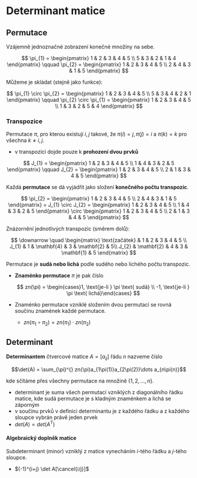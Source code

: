 # Determinant matice

## Permutace

Vzájemně jednoznačné zobrazení konečné množiny na sebe.

$$
\pi_{1} = \begin{pmatrix}
1 & 2 & 3 & 4 & 5 \\
5 & 3 & 2 & 1 & 4
\end{pmatrix} \qquad \pi_{2} = \begin{pmatrix}
1 & 2 & 3 & 4 & 5 \\
2 & 4 & 3 & 1 & 5
\end{pmatrix}
$$

Můžeme je skládat (stejně jako funkce):

$$
\pi_{1} \circ \pi_{2} = \begin{pmatrix}
1 & 2 & 3 & 4 & 5 \\
5 & 3 & 4 & 2 & 1
\end{pmatrix} \qquad \pi_{2} \circ \pi_{1} = \begin{pmatrix}
1 & 2 & 3 & 4 & 5 \\
1 & 3 & 2 & 5 & 4
\end{pmatrix}
$$

### Transpozice

Permutace $\pi$, pro kterou existují $i, j$ takové, že $\pi(i) = j, \pi(j) = i$ a $\pi(k) = k$ pro všechna $k \neq i, j$.
- v transpozici dojde pouze k **prohození dvou prvků**

$$
J_{1} = \begin{pmatrix}
1 & 2 & 3 & 4 & 5 \\
1 & 4 & 3 & 2 & 5
\end{pmatrix} \qquad J_{2} = \begin{pmatrix}
1 & 2 & 3 & 4 & 5 \\
2 & 1 & 3 & 4 & 5
\end{pmatrix}
$$

Každá **permutace** se dá vyjádřit jako složení **konečného počtu transpozic**.

$$
\pi_{2} = \begin{pmatrix}
1 & 2 & 3 & 4 & 5 \\
2 & 4 & 3 & 1 & 5
\end{pmatrix} = J_{1} \circ J_{2} = \begin{pmatrix}
1 & 2 & 3 & 4 & 5 \\
1 & 4 & 3 & 2 & 5
\end{pmatrix} \circ \begin{pmatrix}
1 & 2 & 3 & 4 & 5 \\
2 & 1 & 3 & 4 & 5
\end{pmatrix}
$$

Znázornění jednotlivých transpozic (směrem dolů):

$$
\downarrow \quad \begin{matrix}
\text{začátek} & 1 & 2 & 3 & 4 & 5 \\
J_{1} & 1 & \mathbf{4} & 3 & \mathbf{2} & 5\\
J_{2} & \mathbf{2} & 4 & 3 & \mathbf{1} & 5
\end{matrix}
$$

Permutace je **sudá nebo lichá** podle sudého nebo lichého počtu transpozic.
- **Znaménko permutace** $\pi$ je pak číslo
  
	$$
    zn(\pi) = \begin{cases}1, \text{je-li } \pi \text{ sudá} \\ -1, \text{je-li } \pi \text{ lichá}\end{cases}
	$$
- Znaménko permutace vzniklé složením dvou permutací se rovná součinu znamének každé permutace.
	- $zn(\pi_1 \circ \pi_{2}) = zn(\pi_{1}) \cdot zn(\pi_{2})$

## Determinant

**Determinantem** čtvercové matice $A = [a_{ij}]$ řádu $n$ nazveme číslo

$$\det(A) = \sum_{\pi}^{} zn(\pi)a_{1\pi(1)}a_{2\pi(2)}\dots a_{n\pi(n)}$$

kde sčítáme přes všechny permutace na množině $\{1, 2, \dots, n\}$.

- determinant je suma všech permutací vzniklých z diagonálního řádku matice, kde sudá permutace je s kladným znaménkem a lichá se záporným
- v součinu prvků v definici determinantu je z každého řádku a z každého sloupce vybrán právě jeden prvek
- $det(A) = det(A^{T})$

#### Algebraický doplněk matice

Subdeterminant (minor) vzniklý z matice vynecháním $i$-tého řádku a $j$-tého sloupce.
- $(-1)^{i+j} \det A[\cancel{i/j}]$